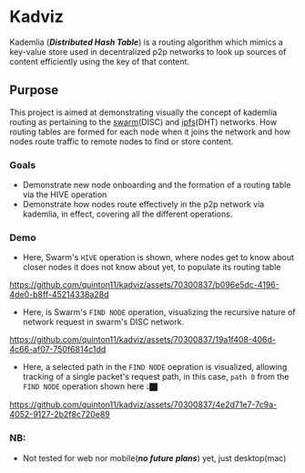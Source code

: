 # **Kadviz**

Kademlia (**_Distributed Hash Table_**) is a routing algorithm which mimics a key-value store used in decentralized p2p networks to look up sources of content efficiently using the key of that content.

## **Purpose**

This project is aimed at demonstrating visually the concept of kademlia routing as pertaining to the [swarm](https://docs.ethswarm.org/docs/learn/technology/disc)(DISC) and [ipfs](https://docs.ipfs.tech/concepts/how-ipfs-works/#kademlia-distributed-hash-table-dht)(DHT) networks. How routing tables are formed for each node when it joins the network and how nodes route traffic to remote nodes to find or store content.

### **Goals**

- Demonstrate new node onboarding and the formation of a routing table via the HIVE operation
- Demonstrate how nodes route effectively in the p2p network via kademlia, in effect, covering all the different operations.

### Demo

- Here, Swarm's `HIVE` operation is shown, where nodes get to know about closer nodes it does not know about yet, to populate its routing table

https://github.com/quinton11/kadviz/assets/70300837/b096e5dc-4196-4de0-b8ff-45214338a28d

- Here, is Swarm's `FIND NODE` operation, visualizing the recursive nature of network request in swarm's DISC network.

https://github.com/quinton11/kadviz/assets/70300837/19a1f408-406d-4c66-af07-750f6814c1dd

- Here, a selected path in the `FIND NODE` oepration is visualized, allowing tracking of a single packet's request path, in this case, `path 0` from the `FIND NODE` operation shown here 👆🏿

https://github.com/quinton11/kadviz/assets/70300837/4e2d71e7-7c9a-4052-9127-2b2f8c720e89

### **NB**:

- Not tested for web nor mobile(***no future plans***) yet, just desktop(mac)
